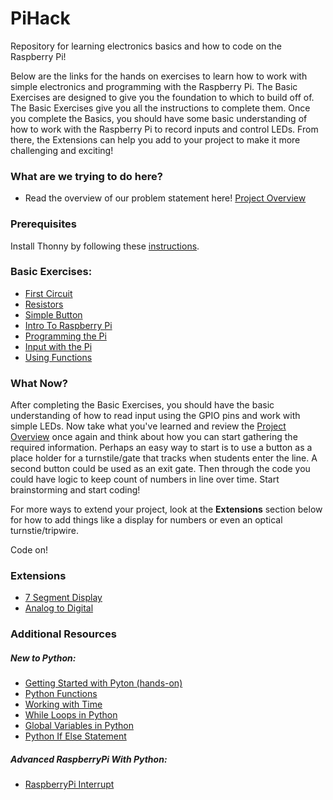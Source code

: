 # PiHack

Repository for learning electronics basics and how to code on the Raspberry Pi!


Below are the links for the hands on exercises to learn how to work with simple electronics and programming with the Raspberry Pi.
The Basic Exercises are designed to give you the foundation to which to build off of.  The Basic Exercises give you all the instructions to complete them.
Once you complete the Basics, you should have some basic understanding of how to work with the Raspberry Pi to record inputs and control LEDs.
From there, the Extensions can help you add to your project to make it more challenging and exciting!

### What are we trying to do here?

- Read the overview of our problem statement here! [Project Overview](/project_overview/overview.md)

### Prerequisites

Install Thonny by following these [instructions](/thonny).


### Basic Exercises:

- [First Circuit](./first_circuit)
- [Resistors](./resistor)
- [Simple Button](./simple_button)
- [Intro To Raspberry Pi](./pi_power)
- [Programming the Pi](./pi_led)
- [Input with the Pi](./pi_button)
- [Using Functions](./functions_tutorial)

### What Now?

After completing the Basic Exercises, you should have the basic understanding of how to read input using the GPIO pins and work with simple LEDs.
Now take what you've learned and review the [Project Overview](/project_overview/overview.md) once again and think about how you can start gathering the required information.  Perhaps an easy way to start is to use a button as a place holder for a turnstile/gate that tracks when students enter the line.  A second button could be used as an exit gate.  Then through the code you could have logic to keep count of numbers in line over time.  Start brainstorming and start coding!

For more ways to extend your project, look at the **Extensions** section below for how to add things like a display for numbers or even an optical turnstie/tripwire.

Code on!

### Extensions
- [7 Segment Display](./seven)
- [Analog to Digital](./analog_to_digital)


### Additional Resources
##### New to Python:
- [Getting Started with Pyton (hands-on)](https://www.programiz.com/python-programming/first-program)
- [Python Functions](https://www.freecodecamp.org/news/functions-in-python-a-beginners-guide/)
- [Working with Time](https://www.programiz.com/python-programming/time)
- [While Loops in Python](https://www.w3schools.com/python/python_while_loops.asp)
- [Global Variables in Python](https://www.w3schools.com/python/python_variables_global.asp)
- [Python If Else Statement](https://www.programiz.com/python-programming/if-elif-else)

##### Advanced RaspberryPi With Python:
- [RaspberryPi Interrupt](./interrupt)

